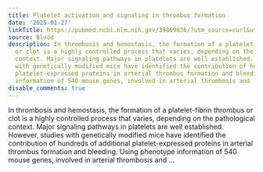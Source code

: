 ```yaml
---
title: Platelet activation and signaling in thrombus formation
date: '2025-01-27'
linkTitle: https://pubmed.ncbi.nlm.nih.gov/39869836/?utm_source=curl&utm_medium=rss&utm_campaign=journals&utm_content=7603509&fc=None&ff=20250128170836&v=2.18.0.post9+e462414
source: Blood
description: In thrombosis and hemostasis, the formation of a platelet-fibrin thrombus
  or clot is a highly controlled process that varies, depending on the pathological
  context. Major signaling pathways in platelets are well established. However, studies
  with genetically modified mice have identified the contribution of hundreds of additional
  platelet-expressed proteins in arterial thrombus formation and bleeding. Using phenotype
  information of 540 mouse genes, involved in arterial thrombosis and ...
disable_comments: true
---
```

In thrombosis and hemostasis, the formation of a platelet-fibrin thrombus or clot is a highly controlled process that varies, depending on the pathological context. Major signaling pathways in platelets are well established. However, studies with genetically modified mice have identified the contribution of hundreds of additional platelet-expressed proteins in arterial thrombus formation and bleeding. Using phenotype information of 540 mouse genes, involved in arterial thrombosis and ...